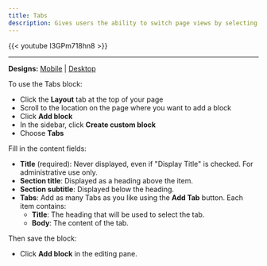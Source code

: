 ```yaml
---
title: Tabs
description: Gives users the ability to switch page views by selecting in-page tabs.
---
```


{{< youtube I3GPm718hn8 >}}

-----

**Designs:** [Mobile](<../../../../../../assets/img/designs/lb/Tabs Mobile.png>) | [Desktop](<../../../../../../assets/img/designs/lb/Tabs Desktop.png>)

To use the Tabs block:

- Click the **Layout** tab at the top of your page
- Scroll to the location on the page where you want to add a block
- Click **Add block**
- In the sidebar, click **Create custom block**
- Choose  **Tabs**

Fill in the content fields:

- **Title** (required): Never displayed, even if "Display Title" is checked. For administrative use only.
- **Section title**: Displayed as a heading above the item.
- **Section subtitle**: Displayed below the heading.
- **Tabs**: Add as many Tabs as you like using the **Add Tab** button. Each item contains:
  - **Title**: The heading that will be used to select the tab.
  - **Body**: The content of the tab.

Then save the block:

- Click **Add block** in the editing pane.